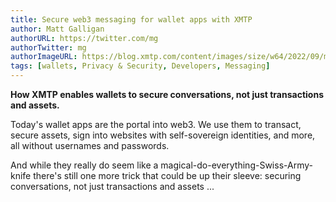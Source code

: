 ```yaml
---
title: Secure web3 messaging for wallet apps with XMTP
author: Matt Galligan
authorURL: https://twitter.com/mg
authorTwitter: mg
authorImageURL: https://blog.xmtp.com/content/images/size/w64/2022/09/mg-headshot-crop.jpg
tags: [wallets, Privacy & Security, Developers, Messaging]
---
```


**How XMTP enables wallets to secure conversations, not just transactions and assets.**

Today's wallet apps are the portal into web3. We use them to transact, secure assets, sign into websites with self-sovereign identities, and more, all without usernames and passwords.

<!--truncate-->

And while they really do seem like a magical-do-everything-Swiss-Army-knife there's still one more trick that could be up their sleeve: securing conversations, not just transactions and assets ...
